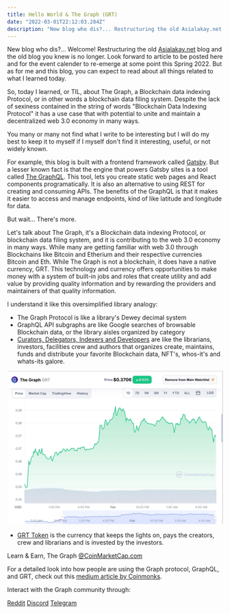 ```yaml
---
title: Hello World & The Graph (GRT)
date: "2022-03-01T22:12:03.284Z"
description: "New blog who dis?... Restructuring the old Asialakay.net Blog so the old blog you knew is no longer. Look forward to article content here and the event calender to re-emerge at some this Spring 2022. But on this blog, you can expect to read about all things related to what I learned today. So, today I learned, or TIL, about The Graph, it's a Blockchain data indexing Protocol, or blockchain data filing system, and it is contributing to the web 3.0 economy in many ways."
---
```


New blog who dis?... Welcome! Restructuring the old [Asialakay.net](https://www.asialakay.net/) blog and the old blog you knew is no longer. Look forward to article to be posted here and for the event calender to re-emerge at some point this Spring 2022. But as for me and this blog, you can expect to read about all things related to what I learned today. 

So, today I learned, or TIL, about The Graph, a Blockchain data indexing Protocol, or in other words a blockchain data filing system. Despite the lack of sexiness contained in the string of words "Blockchain Data Indexing Protocol" it has a use case that with potential to unite and maintain a decentralized web 3.0 economy in many ways.

You many or many not find what I write to be interesting but I will do my best to keep it to myself if I myself don't find it interesting, useful, or not widely known.

For example, this blog is built with a frontend framework called [Gatsby](https://www.gatsbyjs.com/). But a lesser known fact is that the engine that powers Gatsby sites is a tool called [The GraphQL](https://www.gatsbyjs.com/docs/why-gatsby-uses-graphql/). This tool, lets you create static web pages and React components programatically. It is also an alternative to using REST for creating and consuming APIs. The benefits of the GraphQL is that it makes it easier to access and manage endpoints, kind of like latitude and longitude for data. 

But wait... There's more.

Let's talk about The Graph, it's a Blockchain data indexing Protocol, or blockchain data filing system, and it is contributing to the web 3.0 economy in many ways. While many are getting familiar with web 3.0 through Blockchains like Bitcoin and Etherium and their respective currencies Bitcoin and Eth. While The Graph is not a blockchain, it does have a native currency, GRT. This technology and currency offers opportunities to make money with a system of built-in jobs and roles that create utility and add value by providing quality information and by rewarding the providers and maintainers of that quality information. 

I understand it like this oversimplified library analogy: 

- The Graph Protocol is like a library's Dewey decimal system
- GraphQL API subgraphs are like Google searches of  browsable Blockchain data, or the library aisles organized by category
- [Curators, Delegators, Indexers and Developers](https://thegraph.com/docs/en/#network-roles) are like the librarians, investors, facilities crew and authors that organizes create, maintains, funds and distribute your favorite Blockchain data, NFT's, whos-it's and whats-its galore.


![GRT 3-1-22](./grtprice.jpg)


- [GRT Token](https://coinmarketcap.com/currencies/the-graph/) is the currency that keeps the lights on, pays the creators, crew and librarians and is invested by the investors. 


Learn & Earn, The Graph [@CoinMarketCap.com](https://coinmarketcap.com/earn/project/the-graph)

For a detailed look into how people are using the Graph protocol, GraphQL, and GRT, check out this [medium article by Coinmonks](https://medium.com/coinmonks/what-you-need-to-know-about-the-graph-grt-b2c3de67450f). 

Interact with the Graph community through: 

[Reddit](https://www.reddit.com/r/thegraph/)
[Discord](https://discord.com/invite/vtvv7FP)
[Telegram](https://t.me/graphprotocol)



<!-- You can also write code blocks here!

```js
const saltyDuckEgg = "chinese preserved food product"
```

| Number | Title                                    | Year |
| :----- | :--------------------------------------- | ---: |
| 1      | Harry Potter and the Philosopher’s Stone | 2001 |
| 2      | Harry Potter and the Chamber of Secrets  | 2002 |
| 3      | Harry Potter and the Prisoner of Azkaban | 2004 |

[View raw (TEST.md)](https://raw.github.com/adamschwartz/github-markdown-kitchen-sink/master/README.md)

This is a paragraph.

    This is a paragraph.

# Header 1

## Header 2

    Header 1
    ========

    Header 2
    --------

# Header 1

## Header 2

### Header 3

#### Header 4

##### Header 5

###### Header 6

    # Header 1
    ## Header 2
    ### Header 3
    #### Header 4
    ##### Header 5
    ###### Header 6

# Header 1

## Header 2

### Header 3

#### Header 4

##### Header 5

###### Header 6

    # Header 1 #
    ## Header 2 ##
    ### Header 3 ###
    #### Header 4 ####
    ##### Header 5 #####
    ###### Header 6 ######

> Lorem ipsum dolor sit amet, consectetuer adipiscing elit. Aliquam hendrerit mi posuere lectus. Vestibulum enim wisi, viverra nec, fringilla in, laoreet vitae, risus.

    > Lorem ipsum dolor sit amet, consectetuer adipiscing elit. Aliquam hendrerit mi posuere lectus. Vestibulum enim wisi, viverra nec, fringilla in, laoreet vitae, risus.

> ## This is a header.
>
> 1. This is the first list item.
> 2. This is the second list item.
>
> Here's some example code:
>
>     Markdown.generate();

    > ## This is a header.
    > 1. This is the first list item.
    > 2. This is the second list item.
    >
    > Here's some example code:
    >
    >     Markdown.generate();

- Red
- Green
- Blue

* Red
* Green
* Blue

- Red
- Green
- Blue

```markdown
- Red
- Green
- Blue

* Red
* Green
* Blue

- Red
- Green
- Blue
```

- `code goes` here in this line
- **bold** goes here

```markdown
- `code goes` here in this line
- **bold** goes here
```

1. Buy flour and salt
1. Mix together with water
1. Bake

```markdown
1. Buy flour and salt
1. Mix together with water
1. Bake
```

1. `code goes` here in this line
1. **bold** goes here

```markdown
1. `code goes` here in this line
1. **bold** goes here
```

Paragraph:

    Code

<!-- -->

   <!--  Paragraph:

        Code

---

---

---

---

---

    * * *

    ***

    *****

    - - -

    ---------------------------------------

This is [an example](http://example.com "Example") link.

[This link](http://example.com) has no title attr.

This is [an example][id] reference-style link.

[id]: http://example.com "Optional Title"

    This is [an example](http://example.com "Example") link.

    [This link](http://example.com) has no title attr.

    This is [an example] [id] reference-style link.

    [id]: http://example.com "Optional Title"

_single asterisks_

_single underscores_

**double asterisks**

**double underscores**

    *single asterisks*

    _single underscores_

    **double asterisks**

    __double underscores__

This paragraph has some `code` in it.

    This paragraph has some `code` in it.

![Alt Text](https://placehold.it/200x50 "Image Title")

    ![Alt Text](https://placehold.it/200x50 "Image Title")
 -->